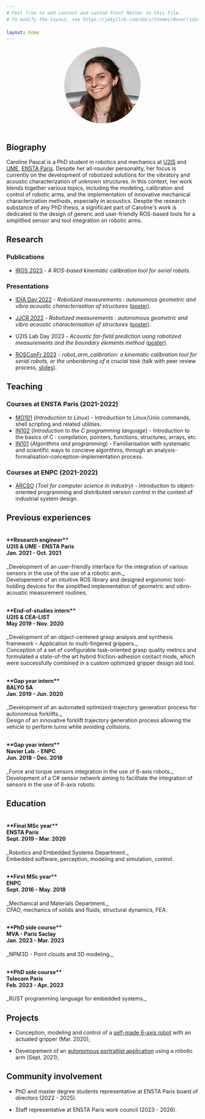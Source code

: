 ```yaml
---
# Feel free to add content and custom Front Matter to this file.
# To modify the layout, see https://jekyllrb.com/docs/themes/#overriding-theme-defaults

layout: home
---
```


<style>
.image-cropper {
  width: 200px;
  height: 200px;
  position: relative;
  overflow: hidden;
  border-radius: 50%;
}

.flex-header {
  display: flex; 
  align-items: center; 
  justify-content: center; 
  gap: 20px; 
  flex-flow: row wrap;
}

.flex-header-left {
  flex-grow: 0; 
  flex-shrink: 0;
}

.flex-header-right {
  flex-basis: 720px;
}
</style>

<div class="flex-header">

<div class="flex-header-left">

<div class="image-cropper">
  <img src="/assets/me.jpg">
</div>

</div>

<div class="flex-header-right">
  <h2> Biography </h2>
  Caroline Pascal is a PhD student in robotics and mechanics at <a href="http://u2is.ensta-paris.fr/">U2IS</a> and <a href="https://www.ensta-paris.fr/sites/default/files/fichiers/decouvrir/unite_de_mecanique.pdf">UME</a>, <a href="https://www.ensta-paris.fr/">ENSTA Paris</a>. Despite her all-rounder personality, her focus is currently on the development of robotized solutions for the vibratory and acoustic characterization of unknown structures. In this context, her work blends together various topics, including the modeling, calibration and control of robotic arms, and the implementation of innovative mechanical characterization methods, especially in acoustics. Despite the research substance of any PhD thesis, a significant part of Caroline's work is dedicated to the design of generic and user-friendly ROS-based tools for a simplified sensor and tool integration on robotic arms. 
</div>

</div>

## Research

### Publications

* [IROS 2023](https://ieee-iros.org/) - _A ROS-based kinematic calibration tool for serial robots_.

### Presentations

* [IDIA Day 2022](https://idia-day-2022.sciencesconf.org/) - _Robotized measurements : autonomous geometric and vibro acoustic characterisation of structures_ ([poster](/assets/Poster_28062022.pdf)).

* [JJCR 2022](https://jjcr-2022.sciencesconf.org/) - _Robotized measurements : autonomous geometric and vibro acoustic characterisation of structures_ ([poster](/assets/Poster_07112022.pdf)).

* U2IS Lab Day 2023 - _Acoustic far-field prediction using robotized measurements and the boundary elements method_ ([poster](/assets/LABDAY2023.pdf)).

* [ROSConFr 2023](https://roscon.fr/) - _robot\_arm\_calibration: a kinematic calibration tool for serial robots, or the unberdening of a crucial task_ (talk with peer review process, [slides](/assets/ROSCon2023.pdf)).

## Teaching

### Courses at ENSTA Paris (2021-2022)

* [MO101](https://perso.ensta-paris.fr/~chapoutot/teaching/mo101/) (_Introduction to Linux_) - Introduction to Linux/Unix commands, shell scripting and related utilities.
* [IN102](https://perso.ensta-paris.fr/~frehse/in102web/) (_Introduction to the C programming language_) - Introduction to the basics of C : compilation, pointers, functions, structures, arrays, etc.
* [IN101](https://ecampus.paris-saclay.fr/enrol/index.php?id=13880) (_Algorithms and programming_) - Familiarisation with systematic and scientific ways to concieve algorithms, through an analysis-formalisation-conception-implementation process.

### Courses at ENPC (2021-2022)

* [ARCSO](http://gede.enpc.fr/programme/Fiche.aspx) (_Tool for computer science in industry_) - Introduction to object-oriented programming and distributed version control in the context of industrial system design.

## Previous experiences

<style>
.flex-content {
  display: flex; 
  align-content: start; 
  flex-flow: row wrap; 
  margin-bottom: 10px;
}

.flex-content-left {
  flex-basis: 200px; 
  margin-right: 20px;
}

.flex-content-right {
  flex-basis: 720px; 
}
</style>

<div class="flex-content">

<div class="flex-content-left">
  <h4>**Research engineer**<br>
  U2IS & UME - ENSTA Paris<br>
  Jan. 2021 - Oct. 2021</h4>
</div>

<div class="flex-content-right">
  _Development of an user-friendly interface for the integration of various sensors in the use of the use of a robotic arm._ <br> Developement of an intuitive ROS library and designed ergonomic tool-holding devices for the simplified implementation of
  geometric and vibro-acoustic measurement routines.
</div>

</div>

<div class="flex-content">

<div class="flex-content-left">
  <h4>**End-of-studies intern**<br>
  U2IS & CEA-LIST<br>
  May 2019 - Nov. 2020</h4>
</div>

<div class="flex-content-right">
  _Development of an object-centered grasp analysis and synthesis framework – Application to multi-fingered grippers._ <br> Conception of a set of configurable task-oriented grasp quality metrics and formulated a state-of-the art hybrid
  friction-adhesion contact mode, which were successfully combined in a custom optimized gripper design aid tool.
</div>

</div>

<div class="flex-content">

<div class="flex-content-left">
  <h4>**Gap year intern**<br>
  BALYO SA <br>
  Jan. 2019 - Jun. 2020</h4>
</div>

<div class="flex-content-right">
  _Development of an automated optimized-trajectory generation process for autonomous forklifts._ <br> Design of an innovative forklift trajectory generation process allowing the vehicle to perform turns while avoiding collisions.
</div>

</div>

<div class="flex-content">

<div class="flex-content-left">
  <h4>**Gap year intern**<br>
  Navier Lab. - ENPC <br>
  Jun. 2018 - Dec. 2018</h4>
</div>

<div class="flex-content-right">
  _Force and torque sensors integration in the use of 6-axis robots._ <br> Development of a C# sensor network aiming to facilitate the integration of sensors in the use of 6-axis robots.
</div>

</div>

## Education

<div class="flex-content">

<div class="flex-content-left">
  <h4>**Final MSc year**<br>
  ENSTA Paris <br>
  Sept. 2019 - Mar. 2020</h4>
</div>

<div class="flex-content-right">
  _Robotics and Embedded Systems Department._ <br> Embedded software, perception, modeling and simulation, control.
</div>

</div>

<div class="flex-content">

<div class="flex-content-left">
  <h4>**First MSc year**<br>
  ENPC <br>
  Sept. 2016 - May. 2018</h4>
</div>

<div class="flex-content-right">
  _Mechanical and Materials Department._ <br> CFAO, mechanics of solids and fluids, structural dynamics, FEA.
</div>

</div>

<div class="flex-content">

<div class="flex-content-left">
  <h4>**PhD side course**<br>
  MVA - Paris Saclay <br>
  Jan. 2023 - Mar. 2023</h4>
</div>

<div class="flex-content-right">
  _NPM3D - Point clouds and 3D modeling._
</div>

</div>

<div class="flex-content">

<div class="flex-content-left">
  <h4>**PhD side course**<br>
  Telecom Paris <br>
  Feb. 2023 - Apr. 2023 </h4>
</div>

<div class="flex-content-right">
  _RUST programming language for embedded systems._
</div>

</div>

## Projects 

* Conception, modeling and control of a [self-made 6-axis robot](/assets/robot.jpg) with an actuated gripper (Mar. 2020);

* Developement of an [autonomous portraitist application](/assets/portrait.mp4) using a robotic arm (Sept. 2021); 

## Community involvement

* PhD and master degree students representative at ENSTA Paris board of directors (2022 - 2025).

* Staff representative at ENSTA Paris work council (2023 - 2026).
